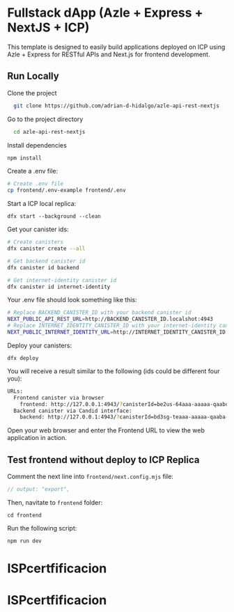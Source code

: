 # Fullstack dApp (Azle + Express + NextJS + ICP)

This template is designed to easily build applications deployed on ICP using Azle + Express for RESTful APIs and Next.js for frontend development.

## Run Locally

Clone the project

```bash
  git clone https://github.com/adrian-d-hidalgo/azle-api-rest-nextjs
```

Go to the project directory

```bash
  cd azle-api-rest-nextjs
```

Install dependencies

```bash
npm install
```

Create a .env file:

```bash
# Create .env file
cp frontend/.env-example frontend/.env
```

Start a ICP local replica:

`dfx start --background --clean`

Get your canister ids:

```bash
# Create canisters
dfx canister create --all

# Get backend canister id
dfx canister id backend

# Get internet-identity canister id
dfx canister id internet-identity
```

Your .env file should look something like this:

```bash
# Replace BACKEND_CANISTER_ID with your backend canister id
NEXT_PUBLIC_API_REST_URL=http://BACKEND_CANISTER_ID.localshot:4943
# Replace INTERNET_IDENTITY_CANISTER_ID with your internet-identity canister id
NEXT_PUBLIC_INTERNET_IDENTITY_URL=http://INTERNET_IDENTITY_CANISTER_ID.localshot:4943
```

Deploy your canisters:

`dfx deploy`

You will receive a result similar to the following (ids could be different four you):

```bash
URLs:
  Frontend canister via browser
    frontend: http://127.0.0.1:4943/?canisterId=be2us-64aaa-aaaaa-qaabq-cai
  Backend canister via Candid interface:
    backend: http://127.0.0.1:4943/?canisterId=bd3sg-teaaa-aaaaa-qaaba-cai&id=bkyz2-fmaaa-aaaaa-qaaaq-cai
```

Open your web browser and enter the Frontend URL to view the web application in action.

## Test frontend without deploy to ICP Replica

Comment the next line into `frontend/next.config.mjs` file:

```javascript
// output: "export",
```

Then, navitate to `frontend` folder:

`cd frontend`

Run the following script:

`npm run dev`
# ISPcertfificacion
# ISPcertfificacion
